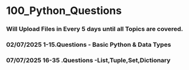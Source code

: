 # 100_Python_Questions
### Will Upload Files in Every 5 days until all Topics are covered.
###   02/07/2025  1-15.Questions - Basic Python & Data Types 
###   07/07/2025  16-35 .Questions -List,Tuple,Set,Dictionary
